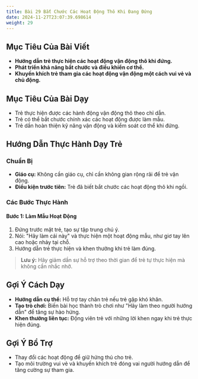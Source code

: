 ```yaml
---
title: Bài 29 Bắt Chước Các Hoạt Động Thô Khi Đang Đứng 
date: 2024-11-27T23:07:39.698614
weight: 29
---
```


## Mục Tiêu Của Bài Viết
- **Hướng dẫn trẻ thực hiện các hoạt động vận động thô khi đứng.**
- **Phát triển khả năng bắt chước và điều khiển cơ thể.**
- **Khuyến khích trẻ tham gia các hoạt động vận động một cách vui vẻ và chủ động.**

## Mục Tiêu Của Bài Dạy
- Trẻ thực hiện được các hành động vận động thô theo chỉ dẫn.
- Trẻ có thể bắt chước chính xác các hoạt động được làm mẫu.
- Trẻ dần hoàn thiện kỹ năng vận động và kiểm soát cơ thể khi đứng.

## Hướng Dẫn Thực Hành Dạy Trẻ

### Chuẩn Bị
- **Giáo cụ:** Không cần giáo cụ, chỉ cần không gian rộng rãi để trẻ vận động.
- **Điều kiện trước tiên:** Trẻ đã biết bắt chước các hoạt động thô khi ngồi.

### Các Bước Thực Hành
#### Bước 1: Làm Mẫu Hoạt Động
1. Đứng trước mặt trẻ, tạo sự tập trung chú ý.
2. Nói: "Hãy làm cái này" và thực hiện một hoạt động mẫu, như giơ tay lên cao hoặc nhảy tại chỗ.
3. Hướng dẫn trẻ thực hiện và khen thưởng khi trẻ làm đúng.

> **Lưu ý:** Hãy giảm dần sự hỗ trợ theo thời gian để trẻ tự thực hiện mà không cần nhắc nhở.

## Gợi Ý Cách Dạy
- **Hướng dẫn cụ thể:** Hỗ trợ tay chân trẻ nếu trẻ gặp khó khăn.
- **Tạo trò chơi:** Biến bài học thành trò chơi như "Hãy làm theo người hướng dẫn" để tăng sự hào hứng.
- **Khen thưởng liên tục:** Động viên trẻ với những lời khen ngay khi trẻ thực hiện đúng.

## Gợi Ý Bổ Trợ
- Thay đổi các hoạt động để giữ hứng thú cho trẻ.
- Tạo môi trường vui vẻ và khuyến khích trẻ đóng vai người hướng dẫn để tăng cường sự tham gia.

